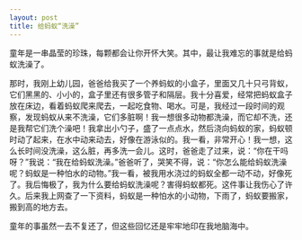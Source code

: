 ```yaml
---
layout: post
title: 给蚂蚁“洗澡”
---
```



童年是一串晶莹的珍珠，每颗都会让你开怀大笑。其中，最让我难忘的事就是给蚂蚁洗澡了。

那时，我刚上幼儿园，爸爸给我买了一个养蚂蚁的小盒子，里面又几十只弓背蚁，它们黑黑的、小小的，盒子里还有很多管子和隔层。我十分喜爱，经常把蚂蚁盒子放在床边，看着蚂蚁爬来爬去，一起吃食物、喝水。可是，我经过一段时间的观察，发现蚂蚁从来不洗澡，它们多脏啊！我一想很多动物都洗澡，而它却不洗，还是我帮它们洗个澡吧！我拿出小勺子，盛了一点点水，然后浇向蚂蚁的家，蚂蚁顿时动了起来，在水中动来动去，好像在游泳似的。我一看，非常开心！我一想，这么长时间没洗澡，这么脏，再多洗一会儿。这时，爸爸走了过来，说：“你在干吗呀？”我说：“我在给蚂蚁洗澡。”爸爸听了，哭笑不得，说：“你怎么能给蚂蚁洗澡呢？蚂蚁是一种怕水的动物。”我一看，被我用水浇过的蚂蚁全都一动不动，好像死了。我后悔极了，我为什么要给蚂蚁洗澡呢？害得蚂蚁都死。这件事让我伤心了许久。后来我上网查了一下资料，蚂蚁是一种怕水的小动物，下雨了，蚂蚁要搬家，搬到高的地方去。

童年的事虽然一去不复还了，但这些回忆还是牢牢地印在我地脑海中。
